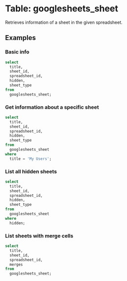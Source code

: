 # Table: googlesheets_sheet

Retrieves information of a sheet in the given spreadsheet.

## Examples

### Basic info

```sql
select
  title,
  sheet_id,
  spreadsheet_id,
  hidden,
  sheet_type
from
  googlesheets_sheet;
```

### Get information about a specific sheet

```sql
select
  title,
  sheet_id,
  spreadsheet_id,
  hidden,
  sheet_type
from
  googlesheets_sheet
where
  title = 'My Users';
```

### List all hidden sheets

```sql
select
  title,
  sheet_id,
  spreadsheet_id,
  hidden,
  sheet_type
from
  googlesheets_sheet
where
  hidden;
```

### List sheets with merge cells

```sql
select
  title,
  sheet_id,
  spreadsheet_id,
  merges
from
  googlesheets_sheet;
```
